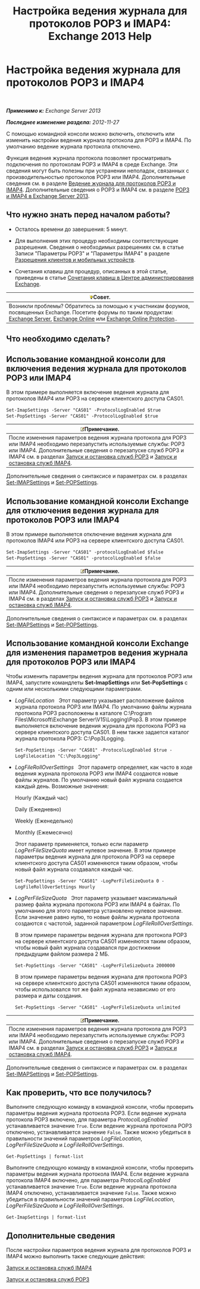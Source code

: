 ﻿---
title: 'Настройка ведения журнала для протоколов POP3 и IMAP4: Exchange 2013 Help'
TOCTitle: Настройка ведения журнала для протоколов POP3 и IMAP4
ms:assetid: 451b337b-cb6b-4460-8687-be0b19c469bc
ms:mtpsurl: https://technet.microsoft.com/ru-ru/library/Aa997690(v=EXCHG.150)
ms:contentKeyID: 50556372
ms.date: 04/30/2018
mtps_version: v=EXCHG.150
ms.translationtype: HT
---

# Настройка ведения журнала для протоколов POP3 и IMAP4

 

_**Применимо к:** Exchange Server 2013_

_**Последнее изменение раздела:** 2012-11-27_

С помощью командной консоли можно включить, отключить или изменить настройки ведения журнала протокола для POP3 и IMAP4. По умолчанию ведение журнала протокола отключено.

Функция ведения журнала протокола позволяет просматривать подключения по протоколам POP3 и IMAP4 в среде Exchange. Эти сведения могут быть полезны при устранении неполадок, связанных с производительностью протоколов POP3 или IMAP4. Дополнительные сведения см. в разделе [Ведение журнала для протоколов POP3 и IMAP4](protocol-logging-for-pop3-and-imap4-exchange-2013-help.md). Дополнительные сведения о POP3 и IMAP4 см. в разделе [POP3 и IMAP4 в Exchange Server 2013](pop3-and-imap4-in-exchange-server-2013-exchange-2013-help.md).

## Что нужно знать перед началом работы?

  - Осталось времени до завершения: 5 минут.

  - Для выполнения этих процедур необходимы соответствующие разрешения. Сведения о необходимых разрешениях см. в статье Записи "Параметры POP3" и "Параметры IMAP4" в разделе [Разрешения клиентов и мобильных устройств](clients-and-mobile-devices-permissions-exchange-2013-help.md).

  - Сочетания клавиш для процедур, описанных в этой статье, приведены в статье [Сочетания клавиш в Центре администрирования Exchange](keyboard-shortcuts-in-the-exchange-admin-center-exchange-online-protection-help.md).

<table>
<thead>
<tr class="header">
<th><img src="images/Bb124558.tip(EXCHG.150).gif" title="Совет" alt="Совет" />Совет.</th>
</tr>
</thead>
<tbody>
<tr class="odd">
<td>Возникли проблемы? Обратитесь за помощью к участникам форумов, посвященных Exchange. Посетите форумы по таким продуктам: <a href="https://go.microsoft.com/fwlink/p/?linkid=60612">Exchange Server</a>, <a href="https://go.microsoft.com/fwlink/p/?linkid=267542">Exchange Online</a> или <a href="https://go.microsoft.com/fwlink/p/?linkid=285351">Exchange Online Protection</a>..</td>
</tr>
</tbody>
</table>


## Что необходимо сделать?

## Использование командной консоли для включения ведения журнала для протоколов POP3 или IMAP4

В этом примере выполняется включение ведения журнала для протоколов IMAP4 или POP3 на сервере клиентского доступа CAS01.

    Set-ImapSettings -Server "CAS01" -ProtocolLogEnabled $true
    Set-PopSettings -Server "CAS01" -ProtocolLogEnabled $true

<table>
<thead>
<tr class="header">
<th><img src="images/JJ126620.note(EXCHG.150).gif" title="Примечание" alt="Примечание" />Примечание.</th>
</tr>
</thead>
<tbody>
<tr class="odd">
<td>После изменения параметров ведения журнала протокола для POP3 или IMAP4 необходимо перезапустить используемые службы: POP3 или IMAP4. Дополнительные сведения о перезапуске служб POP3 и IMAP4 см. в разделах <a href="start-and-stop-the-pop3-services-exchange-2013-help.md">Запуск и остановка служб POP3</a> и <a href="start-and-stop-the-imap4-services-exchange-2013-help.md">Запуск и остановка служб IMAP4</a>.</td>
</tr>
</tbody>
</table>


Дополнительные сведения о синтаксисе и параметрах см. в разделах [Set-IMAPSettings](https://technet.microsoft.com/ru-ru/library/aa998252\(v=exchg.150\)) и [Set-POPSettings](https://technet.microsoft.com/ru-ru/library/aa997154\(v=exchg.150\)).

## Использование командной консоли Exchange для отключения ведения журнала для протоколов POP3 или IMAP4

В этом примере выполняется отключение ведения журнала для протоколов IMAP4 или POP3 на сервере клиентского доступа CAS01.

    Set-ImapSettings -Server "CAS01" -protocolLogEnabled $false
    Set-PopSettings -Server "CAS01" -protocolLogEnabled $false

<table>
<thead>
<tr class="header">
<th><img src="images/JJ126620.note(EXCHG.150).gif" title="Примечание" alt="Примечание" />Примечание.</th>
</tr>
</thead>
<tbody>
<tr class="odd">
<td>После изменения параметров ведения журнала протокола для POP3 или IMAP4 необходимо перезапустить используемые службы: POP3 или IMAP4. Дополнительные сведения о перезапуске служб POP3 и IMAP4 см. в разделах <a href="start-and-stop-the-pop3-services-exchange-2013-help.md">Запуск и остановка служб POP3</a> и <a href="start-and-stop-the-imap4-services-exchange-2013-help.md">Запуск и остановка служб IMAP4</a>.</td>
</tr>
</tbody>
</table>


Дополнительные сведения о синтаксисе и параметрах см. в разделах [Set-IMAPSettings](https://technet.microsoft.com/ru-ru/library/aa998252\(v=exchg.150\)) и [Set-POPSettings](https://technet.microsoft.com/ru-ru/library/aa997154\(v=exchg.150\)).

## Использование командной консоли Exchange для изменения параметров ведения журнала для протоколов POP3 или IMAP4

Чтобы изменить параметры ведения журнала для протоколов POP3 или IMAP4, запустите командлеты **Set-ImapSettings** или **Set-PopSettings** с одним или несколькими следующими параметрами.

  - *LogFileLocation*   Этот параметр указывает расположение файлов журнала протокола POP3 или IMAP4. По умолчанию файлы журнала протокола POP3 расположены в каталоге C:\\Program Files\\Microsoft\\Exchange Server\\V15\\Logging\\Pop3. В этом примере выполняется включение ведения журнала для протокола POP3 на сервере клиентского доступа CAS01. В нем также задается каталог журнала протокола POP3: C:\\Pop3Logging.
    
        Set-PopSettings -Server "CAS01" -ProtocolLogEnabled $true -LogFileLocation "C:\Pop3Logging"

  - *LogFileRollOverSettings*   Этот параметр определяет, как часто в ходе ведения журнала протокола POP3 или IMAP4 создаются новые файлы журналов. По умолчанию новый файл журнала создается каждый день. Возможные значения:
    
    Hourly (Каждый час)
    
    Daily (Ежедневно)
    
    Weekly (Еженедельно)
    
    Monthly (Ежемесячно)
    
    Этот параметр применяется, только если параметр *LogPerFileSizeQuota* имеет нулевое значение. В этом примере параметры ведения журнала для протокола POP3 на сервере клиентского доступа CAS01 изменяются таким образом, чтобы новый файл журнала создавался каждый час.
    
        Set-PopSettings -Server "CAS01" -LogPerFileSizeQuota 0 -LogFileRollOverSettings Hourly

  - *LogPerFileSizeQuota*   Этот параметр указывает максимальный размер файла журнала протокола POP3 или IMAP4 в байтах. По умолчанию для этого параметра установлено нулевое значение. Если значение равно нулю, то новые файлы журнала протокола создаются с частотой, заданной параметром *LogFileRollOverSettings*.
    
    В этом примере параметры ведения журнала для протокола POP3 на сервере клиентского доступа CAS01 изменяются таким образом, чтобы новый файл журнала создавался при достижении предыдущим файлом размера 2 МБ.
    
        Set-PopSettings -Server "CAS01" -LogPerFileSizeQuota 2000000
    
    В этом примере параметры ведения журнала для протокола POP3 на сервере клиентского доступа CAS01 изменяются таким образом, чтобы использовался тот же файл журнала независимо от его размера и даты создания.
    
        Set-PopSettings -Server "CAS01" -LogPerFileSizeQuota unlimited

<table>
<thead>
<tr class="header">
<th><img src="images/JJ126620.note(EXCHG.150).gif" title="Примечание" alt="Примечание" />Примечание.</th>
</tr>
</thead>
<tbody>
<tr class="odd">
<td>После изменения параметров ведения журнала протокола для POP3 или IMAP4 необходимо перезапустить используемые службы: POP3 или IMAP4. Дополнительные сведения о перезапуске служб POP3 и IMAP4 см. в разделах <a href="start-and-stop-the-pop3-services-exchange-2013-help.md">Запуск и остановка служб POP3</a> и <a href="start-and-stop-the-imap4-services-exchange-2013-help.md">Запуск и остановка служб IMAP4</a>.</td>
</tr>
</tbody>
</table>


Дополнительные сведения о синтаксисе и параметрах см. в разделах [Set-IMAPSettings](https://technet.microsoft.com/ru-ru/library/aa998252\(v=exchg.150\)) и [Set-POPSettings](https://technet.microsoft.com/ru-ru/library/aa997154\(v=exchg.150\)).

## Как проверить, что все получилось?

Выполните следующую команду в командной консоли, чтобы проверить параметры ведения журнала протокола POP3. Если ведение журнала протокола POP3 включено, для параметра *ProtocolLogEnabled* устанавливается значение `True`. Если ведение журнала протокола POP3 отключено, устанавливается значение `False`. Также можно убедиться в правильности значений параметров *LogFileLocation*, *LogPerFileSizeQuota* и *LogFileRollOverSettings*.

    Get-PopSettings | format-list

Выполните следующую команду в командной консоли, чтобы проверить параметры ведения журнала протокола IMAP4. Если ведение журнала протокола IMAP4 включено, для параметра *ProtocolLogEnabled* устанавливается значение `True`. Если ведение журнала протокола IMAP4 отключено, устанавливается значение `False`. Также можно убедиться в правильности значений параметров *LogFileLocation*, *LogPerFileSizeQuota* и *LogFileRollOverSettings*.

    Get-ImapSettings | format-list

## Дополнительные сведения

После настройки параметров ведения журнала для протоколов POP3 и IMAP4 можно выполнить также следующие действия:

[Запуск и остановка служб IMAP4](start-and-stop-the-imap4-services-exchange-2013-help.md)

[Запуск и остановка служб POP3](start-and-stop-the-pop3-services-exchange-2013-help.md)


